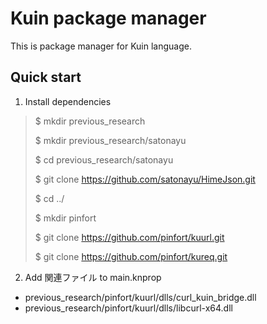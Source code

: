 # Kuin package manager

This is package manager for Kuin language.

## Quick start

1. Install dependencies

> $ mkdir previous_research
>
> $ mkdir previous_research/satonayu
>
> $ cd previous_research/satonayu
>
> $ git clone https://github.com/satonayu/HimeJson.git
>
> $ cd ../
>
> $ mkdir pinfort
>
> $ git clone https://github.com/pinfort/kuurl.git
>
> $ git clone https://github.com/pinfort/kureq.git

2. Add 関連ファイル to main.knprop

- previous_research/pinfort/kuurl/dlls/curl_kuin_bridge.dll
- previous_research/pinfort/kuurl/dlls/libcurl-x64.dll
